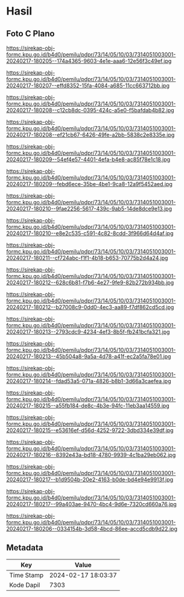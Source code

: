 # Hasil

## Foto C Plano

https://sirekap-obj-formc.kpu.go.id/b4d0/pemilu/pdpr/73/14/05/10/03/7314051003001-20240217-180205--174a4365-9603-4e1e-aaa6-12e56f3c49ef.jpg

https://sirekap-obj-formc.kpu.go.id/b4d0/pemilu/pdpr/73/14/05/10/03/7314051003001-20240217-180207--effd8352-15fa-4084-a685-11cc663712bb.jpg

https://sirekap-obj-formc.kpu.go.id/b4d0/pemilu/pdpr/73/14/05/10/03/7314051003001-20240217-180208--c12cb8dc-0395-424c-a5e0-f5bafdab4b82.jpg

https://sirekap-obj-formc.kpu.go.id/b4d0/pemilu/pdpr/73/14/05/10/03/7314051003001-20240217-180208--ef21cb67-6426-49fe-a2bb-5838c2e8335e.jpg

https://sirekap-obj-formc.kpu.go.id/b4d0/pemilu/pdpr/73/14/05/10/03/7314051003001-20240217-180209--54ef4e57-4401-4efa-b4e8-ac85f78e1c18.jpg

https://sirekap-obj-formc.kpu.go.id/b4d0/pemilu/pdpr/73/14/05/10/03/7314051003001-20240217-180209--febd6ece-35be-4be1-9ca8-12a9f5452aed.jpg

https://sirekap-obj-formc.kpu.go.id/b4d0/pemilu/pdpr/73/14/05/10/03/7314051003001-20240217-180210--9fae2256-5617-439c-9ab5-14de8dce9e13.jpg

https://sirekap-obj-formc.kpu.go.id/b4d0/pemilu/pdpr/73/14/05/10/03/7314051003001-20240217-180210--e8e2c535-c591-4c82-8cdd-3f966d64d4af.jpg

https://sirekap-obj-formc.kpu.go.id/b4d0/pemilu/pdpr/73/14/05/10/03/7314051003001-20240217-180211--cf724abc-f1f1-4b18-b653-70775b2d4a24.jpg

https://sirekap-obj-formc.kpu.go.id/b4d0/pemilu/pdpr/73/14/05/10/03/7314051003001-20240217-180212--628c6b81-f7b6-4e27-9fe9-82b272b934bb.jpg

https://sirekap-obj-formc.kpu.go.id/b4d0/pemilu/pdpr/73/14/05/10/03/7314051003001-20240217-180212--b27008c9-0dd0-4ec3-aa89-f7df862cd5cd.jpg

https://sirekap-obj-formc.kpu.go.id/b4d0/pemilu/pdpr/73/14/05/10/03/7314051003001-20240217-180213--2793cdc9-4234-4ef3-8b5f-fb241bcfa321.jpg

https://sirekap-obj-formc.kpu.go.id/b4d0/pemilu/pdpr/73/14/05/10/03/7314051003001-20240217-180213--45b504a8-9a5a-4d78-a41f-ec2a5fa78e01.jpg

https://sirekap-obj-formc.kpu.go.id/b4d0/pemilu/pdpr/73/14/05/10/03/7314051003001-20240217-180214--fdad53a5-071a-4826-b8b1-3d66a3caefea.jpg

https://sirekap-obj-formc.kpu.go.id/b4d0/pemilu/pdpr/73/14/05/10/03/7314051003001-20240217-180215--a55fb184-de8c-4b3e-94fc-11eb3aa14559.jpg

https://sirekap-obj-formc.kpu.go.id/b4d0/pemilu/pdpr/73/14/05/10/03/7314051003001-20240217-180215--e53616ef-d56d-4252-9722-3dbd334e39df.jpg

https://sirekap-obj-formc.kpu.go.id/b4d0/pemilu/pdpr/73/14/05/10/03/7314051003001-20240217-180216--8392e43a-bd18-4780-9939-4c1ba29eb062.jpg

https://sirekap-obj-formc.kpu.go.id/b4d0/pemilu/pdpr/73/14/05/10/03/7314051003001-20240217-180217--b1d9504b-20e2-4163-b0de-bd4e94e9913f.jpg

https://sirekap-obj-formc.kpu.go.id/b4d0/pemilu/pdpr/73/14/05/10/03/7314051003001-20240217-180217--99a403ae-9470-4bc4-9d6e-7320cd660a76.jpg

https://sirekap-obj-formc.kpu.go.id/b4d0/pemilu/pdpr/73/14/05/10/03/7314051003001-20240217-180206--0334154b-3d58-4bcd-86ee-accd5cdb9d22.jpg


## Metadata

| Key        | Value               |
| ---------- | ------------------- |
| Time Stamp | 2024-02-17 18:03:37 |
| Kode Dapil | 7303                |




